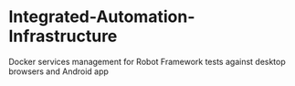 # Integrated-Automation-Infrastructure
Docker services management for Robot Framework tests against desktop browsers and Android app
